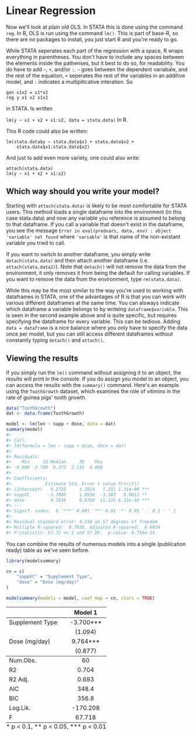 # Linear Regression

Now we'll look at plain old OLS.  In STATA this is done using the command `reg`. In R, OLS is run using the command `lm()`. This is part of base-R, so there are no packages to install, you just start R and you're ready to go. 

While STATA seperates each part of the regression with a space, R wraps everything in parentheses. You don't have to include any spaces between the elements inside the pathenses, but it best to do so, for readability. You do have to add `~`, `+`, and/or `:`. `~` goes between the dependent variabale, and the rest of the equation, `+` seperates the rest of the variables in an additive model, and `:` indicates a multiplitcative interation. So 

```
gen x1x2 = x1*x2
reg y x1 x2 x1x2
``` 
in STATA. Is written

```lm(y ~ x1 + x2 + x1:x2, data = stata.data)```
In R.



This R code could also be written: 
```
lm(stata.data$y ~ stata.data$x1 + stata.data$x2 + 
    stata.data$x1:stata.data$x2)
```
And just to add even more variety, one could also write:
```
attach(stata.data)
lm(y ~ x1 + x2 + x1:x2)
```

## Which way should you write your model?
Starting with `attach(stata.data)` is likely to be most comfortable for STATA users. This method loads a single dataframe into the environment (in this case stata.data) and now any variable you reference is assumed to belong to that dataframe. If you call a variable that doesn't exist in the dataframe, you see the message `Error in eval(predvars, data, env) : object 'variable' not found` where `'variable'` is that name of the non-existant variable you tried to call. 

If you want to switch to another dataframe, you simply write `detach(stata.data)` and then attach another dataframe (i.e. `attach(stata.data2)`). Note that `detach()` will not remove the data from the environment, it only removes it from being the default for calling variables. If you want to remove the data from the environment, type `rm(stata.data)`.

While this may be the most similar to the way you're used to working with dataframes in STATA, one of the advantages of R is that you can work with various different dataframes at the same time. You can alsways indicate which dataframe a variable belongs to by writeing `dataframe$variable`. This is seen in the second example above and is quite specific, but requires specifying the dataframe for every variable. This can be tedious. Adding `data = dataframe` is a nice balance where you only have to specify the data once per model, but you can still access different dataframes without constantly typing `detach()` and `attach()`.  

## Viewing the results
If you simply run the `lm()` command without assigning it to an object, the results will print in the console. If you do assign you model to an object, you can access the results with the `summary()` command. Here's an example using the `ToothGrowth` dataset, which examines the role of vitimins in the rate of guinea pigs' tooth growth. 


```r
data("ToothGrowth")
dat <- data.frame(ToothGrowth)

model <- lm(len ~ supp + dose, data = dat)
summary(model)
#> 
#> Call:
#> lm(formula = len ~ supp + dose, data = dat)
#> 
#> Residuals:
#>    Min     1Q Median     3Q    Max 
#> -6.600 -3.700  0.373  2.116  8.800 
#> 
#> Coefficients:
#>             Estimate Std. Error t value Pr(>|t|)    
#> (Intercept)   9.2725     1.2824   7.231 1.31e-09 ***
#> suppVC       -3.7000     1.0936  -3.383   0.0013 ** 
#> dose          9.7636     0.8768  11.135 6.31e-16 ***
#> ---
#> Signif. codes:  0 '***' 0.001 '**' 0.01 '*' 0.05 '.' 0.1 ' ' 1
#> 
#> Residual standard error: 4.236 on 57 degrees of freedom
#> Multiple R-squared:  0.7038,	Adjusted R-squared:  0.6934 
#> F-statistic: 67.72 on 2 and 57 DF,  p-value: 8.716e-16
```

You can combine the results of numerous models into a single (publication ready) table as we've seen before.


```r
library(modelsummary)

cn = c(
    "suppVC" = "Supplement Type",
    "dose" = "Dose (mg/day)"
)

modelsummary(models = model, coef_map = cn, stars = TRUE)
```

<table class="table" style="width: auto !important; margin-left: auto; margin-right: auto;">
 <thead>
  <tr>
   <th style="text-align:left;">   </th>
   <th style="text-align:center;"> Model 1 </th>
  </tr>
 </thead>
<tbody>
  <tr>
   <td style="text-align:left;"> Supplement Type </td>
   <td style="text-align:center;"> -3.700*** </td>
  </tr>
  <tr>
   <td style="text-align:left;">  </td>
   <td style="text-align:center;"> (1.094) </td>
  </tr>
  <tr>
   <td style="text-align:left;"> Dose (mg/day) </td>
   <td style="text-align:center;"> 9.764*** </td>
  </tr>
  <tr>
   <td style="text-align:left;box-shadow: 0px 1px">  </td>
   <td style="text-align:center;box-shadow: 0px 1px"> (0.877) </td>
  </tr>
  <tr>
   <td style="text-align:left;"> Num.Obs. </td>
   <td style="text-align:center;"> 60 </td>
  </tr>
  <tr>
   <td style="text-align:left;"> R2 </td>
   <td style="text-align:center;"> 0.704 </td>
  </tr>
  <tr>
   <td style="text-align:left;"> R2 Adj. </td>
   <td style="text-align:center;"> 0.693 </td>
  </tr>
  <tr>
   <td style="text-align:left;"> AIC </td>
   <td style="text-align:center;"> 348.4 </td>
  </tr>
  <tr>
   <td style="text-align:left;"> BIC </td>
   <td style="text-align:center;"> 356.8 </td>
  </tr>
  <tr>
   <td style="text-align:left;"> Log.Lik. </td>
   <td style="text-align:center;"> -170.208 </td>
  </tr>
  <tr>
   <td style="text-align:left;"> F </td>
   <td style="text-align:center;"> 67.718 </td>
  </tr>
</tbody>
<tfoot>
<tr>
<td style="padding: 0; border:0;" colspan="100%">
<sup></sup> * p &lt; 0.1, ** p &lt; 0.05, *** p &lt; 0.01</td>
</tr>
</tfoot>
</table>
